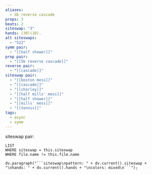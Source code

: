 ```yaml
---
aliases:
  - 3b reverse cascade
props: 3
beats: 2
siteswap: "3"
hands: (30)(10).
alt siteswaps:
  - "522"
symm pair:
  - "[[half shower]]"
prop pair:
  - "[[5b reverse cascade]]"
reverse pair:
  - "[[cascade]]"
siteswap pair:
  - "[[boston mess]]"
  - "[[cascade]]"
  - "[[charley]]"
  - "[[half mills' mess]]"
  - "[[half shower]]"
  - "[[mills' mess]]"
  - "[[tennis]]"
tags:
  - async
  - symm
---
```


siteswap pair:
```dataview
LIST
WHERE siteswap = this.siteswap
WHERE file.name != this.file.name
```
```dataviewjs
dv.paragraph("```siteswap\npattern: " + dv.current().siteswap + "\nhands: " + dv.current().hands + "\ncolors: mixed\n```");
```
